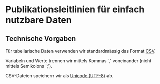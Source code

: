 
# Publikationsleitlinien für einfach nutzbare Daten

## Technische Vorgaben

Für tabellarische Daten verwenden wir standardmässig das Format [CSV](http://opendatahandbook.org/glossary/en/terms/csv/).

Variabeln und Werte trennen wir mittels Kommas ',' voneinander (nicht mittels Semikolons ';').

CSV-Dateien speichern wir als [Unicode (UTF-8)](https://github.com/openZH/mdd-ogd-handbook/blob/main/publikationsleitlinien/UTF-8-kodieren.md) ab.
